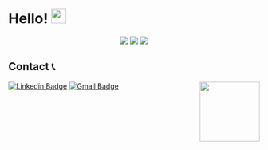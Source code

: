 # Hello!  <img src="https://raw.githubusercontent.com/MartinHeinz/MartinHeinz/master/wave.gif" width="30px"> 

<div align="center">
  <img src="https://github-readme-stats.vercel.app/api/top-langs/?username=dylanplayer&langs_count=3&theme=radical">
  <img src="https://github-readme-stats.vercel.app/api/?username=dylanplayer&show_icons=true&line_height=27&count_private=true&theme=radical">
  <img src="https://github-readme-stats.vercel.app/api/wakatime?username=dylanplayer&theme=radical">
</div>

## Contact 📞
[![Linkedin Badge](https://img.shields.io/badge/-DylanPlayer-blue?style=flat-square&logo=Linkedin&logoColor=white&link=https://www.linkedin.com/in/dylan-player/)](https://www.linkedin.com/in/dylan-player/) 
[![Gmail Badge](https://img.shields.io/badge/-dylan@dylanplayer.com-d14836?style=flat-square&logo=Gmail&logoColor=white&link=mailto:dylan@dylanplayer.com)](mailto:dylan@dylanplayer.com)<img src="https://playerwebworks.com/wp-content/uploads/2021/09/Signature-White.png" height="120" width="auto" align="right">
